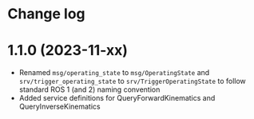 Change log
==========

1.1.0 (2023-11-xx)
==================

* Renamed `msg/operating_state` to `msg/OperatingState` and
  `srv/trigger_operating_state` to `srv/TriggerOperatingState` to
  follow standard ROS 1 (and 2) naming convention
* Added service definitions for QueryForwardKinematics and
  QueryInverseKinematics
